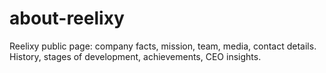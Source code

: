# about-reelixy
Reelixy public page: company facts, mission, team, media, contact details. History, stages of development, achievements, CEO insights.
